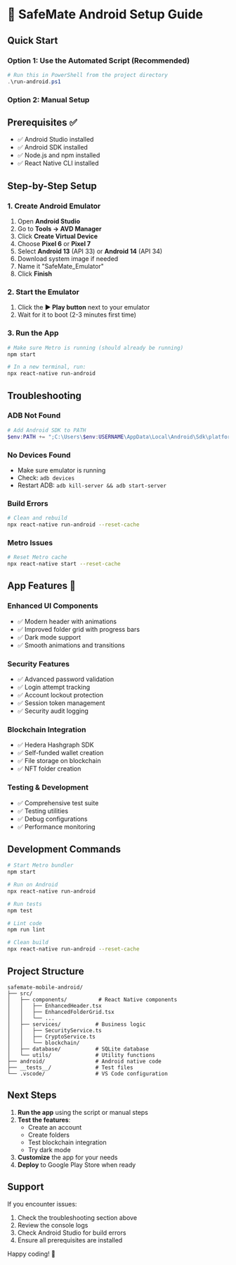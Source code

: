 # 🚀 SafeMate Android Setup Guide

## Quick Start

### Option 1: Use the Automated Script (Recommended)
```powershell
# Run this in PowerShell from the project directory
.\run-android.ps1
```

### Option 2: Manual Setup

## Prerequisites ✅
- ✅ Android Studio installed
- ✅ Android SDK installed
- ✅ Node.js and npm installed
- ✅ React Native CLI installed

## Step-by-Step Setup

### 1. Create Android Emulator
1. Open **Android Studio**
2. Go to **Tools → AVD Manager**
3. Click **Create Virtual Device**
4. Choose **Pixel 6** or **Pixel 7**
5. Select **Android 13** (API 33) or **Android 14** (API 34)
6. Download system image if needed
7. Name it "SafeMate_Emulator"
8. Click **Finish**

### 2. Start the Emulator
1. Click the **▶️ Play button** next to your emulator
2. Wait for it to boot (2-3 minutes first time)

### 3. Run the App
```bash
# Make sure Metro is running (should already be running)
npm start

# In a new terminal, run:
npx react-native run-android
```

## Troubleshooting

### ADB Not Found
```powershell
# Add Android SDK to PATH
$env:PATH += ";C:\Users\$env:USERNAME\AppData\Local\Android\Sdk\platform-tools"
```

### No Devices Found
- Make sure emulator is running
- Check: `adb devices`
- Restart ADB: `adb kill-server && adb start-server`

### Build Errors
```bash
# Clean and rebuild
npx react-native run-android --reset-cache
```

### Metro Issues
```bash
# Reset Metro cache
npx react-native start --reset-cache
```

## App Features 🎉

### Enhanced UI Components
- ✅ Modern header with animations
- ✅ Improved folder grid with progress bars
- ✅ Dark mode support
- ✅ Smooth animations and transitions

### Security Features
- ✅ Advanced password validation
- ✅ Login attempt tracking
- ✅ Account lockout protection
- ✅ Session token management
- ✅ Security audit logging

### Blockchain Integration
- ✅ Hedera Hashgraph SDK
- ✅ Self-funded wallet creation
- ✅ File storage on blockchain
- ✅ NFT folder creation

### Testing & Development
- ✅ Comprehensive test suite
- ✅ Testing utilities
- ✅ Debug configurations
- ✅ Performance monitoring

## Development Commands

```bash
# Start Metro bundler
npm start

# Run on Android
npx react-native run-android

# Run tests
npm test

# Lint code
npm run lint

# Clean build
npx react-native run-android --reset-cache
```

## Project Structure
```
safemate-mobile-android/
├── src/
│   ├── components/          # React Native components
│   │   ├── EnhancedHeader.tsx
│   │   ├── EnhancedFolderGrid.tsx
│   │   └── ...
│   ├── services/           # Business logic
│   │   ├── SecurityService.ts
│   │   ├── CryptoService.ts
│   │   └── blockchain/
│   ├── database/           # SQLite database
│   └── utils/              # Utility functions
├── android/                # Android native code
├── __tests__/              # Test files
└── .vscode/                # VS Code configuration
```

## Next Steps

1. **Run the app** using the script or manual steps
2. **Test the features**:
   - Create an account
   - Create folders
   - Test blockchain integration
   - Try dark mode
3. **Customize** the app for your needs
4. **Deploy** to Google Play Store when ready

## Support

If you encounter issues:
1. Check the troubleshooting section above
2. Review the console logs
3. Check Android Studio for build errors
4. Ensure all prerequisites are installed

Happy coding! 🎉
